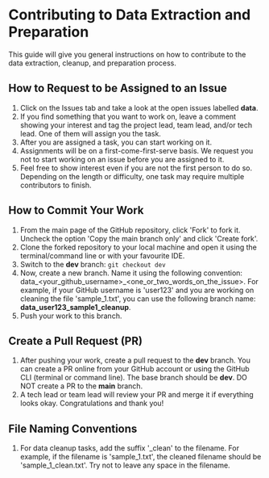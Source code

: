 # Contributing to Data Extraction and Preparation
This guide will give you general instructions on how to contribute to the data extraction, cleanup, and preparation process.

## How to Request to be Assigned to an Issue
1. Click on the Issues tab and take a look at the open issues labelled **data**.
2. If you find something that you want to work on, leave a comment showing your interest and tag the project lead, team lead, and/or tech lead. One of them will assign you the task.
3. After you are assigned a task, you can start working on it.
4. Assignments will be on a first-come-first-serve basis. We request you not to start working on an issue before you are assigned to it.
5. Feel free to show interest even if you are not the first person to do so. Depending on the length or difficulty, one task may require multiple contributors to finish.

## How to Commit Your Work
1. From the main page of the GitHub repository, click 'Fork' to fork it. Uncheck the option 'Copy the main branch only' and click 'Create fork'.
2. Clone the forked repository to your local machine and open it using the terminal/command line or with your favourite IDE.
3. Switch to the **dev** branch: `git checkout dev`
4. Now, create a new branch. Name it using the following convention: data_<your_github_username>_<one_or_two_words_on_the_issue>. For example, if your GitHub username is 'user123' and you are working on cleaning the file 'sample_1.txt', you can use the following branch name: **data_user123_sample1_cleanup**.
5. Push your work to this branch.

## Create a Pull Request (PR)
1. After pushing your work, create a pull request to the **dev** branch. You can create a PR online from your GitHub account or using the GitHub CLI (terminal or command line). The base branch should be **dev**. DO NOT create a PR to the **main** branch.
2. A tech lead or team lead will review your PR and merge it if everything looks okay. Congratulations and thank you!

## File Naming Conventions
1. For data cleanup tasks, add the suffix '_clean' to the filename. For example, if the filename is 'sample_1.txt', the cleaned filename should be 'sample_1_clean.txt'. Try not to leave any space in the filename.